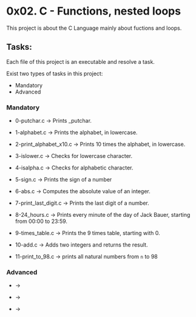 # 0x02. C - Functions, nested loops

This project is about the C Language mainly about fuctions and loops.

## Tasks:

Each file of this project is an executable and resolve a task.

Exist two types of tasks in this project:

- Mandatory
- Advanced

### Mandatory

- 0-putchar.c &rarr; Prints _putchar.

- 1-alphabet.c &rarr; Prints the alphabet, in lowercase.

- 2-print\_alphabet_x10.c &rarr; Prints 10 times the alphabet, in lowercase.

- 3-islower.c &rarr; Checks for lowercase character.

- 4-isalpha.c &rarr; Checks for alphabetic character.

- 5-sign.c &rarr; Prints the sign of a number

- 6-abs.c &rarr; Computes the absolute value of an integer.

- 7-print\_last_digit.c &rarr; Prints the last digit of a number.

- 8-24_hours.c &rarr; Prints every minute of the day of Jack Bauer, starting from 00:00 to 23:59.

- 9-times_table.c &rarr; Prints the 9 times table, starting with 0.

- 10-add.c &rarr; Adds two integers and returns the result.

- 11-print\_to_98.c &rarr; prints all natural numbers from `n` to 98

### Advanced

-  &rarr; 

-  &rarr; 

-  &rarr; 
